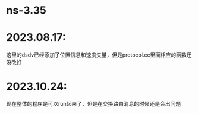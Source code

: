 # ns-3.35
# 2023.08.17:  
这里的dsdv已经添加了位置信息和速度矢量，但是protocol.cc里面相应的函数还没改好
# 2023.10.24:  
现在整体的程序是可以run起来了，但是在交换路由消息的时候还是会出问题